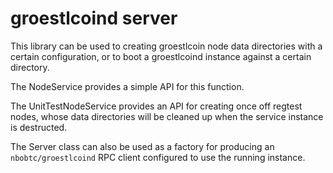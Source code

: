 groestlcoind server
================

This library can be used to creating groestlcoin node data
directories with a certain configuration, or to boot
a groestlcoind instance against a certain directory.

The NodeService provides a simple API for this function.

The UnitTestNodeService provides an API for creating
once off regtest nodes, whose data directories will be
cleaned up when the service instance is destructed.

The Server class can also be used as a factory for
producing an `nbobtc/groestlcoind` RPC client configured
to use the running instance.
